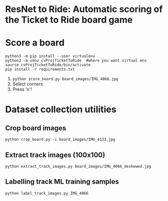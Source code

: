 # ResNet to Ride: Automatic scoring of the Ticket to Ride board game

# Score a board

```
python3 -m pip install --user virtualenv
python3 -m venv cvProjTicketToRide  #where you want virtual env
source cvProjTicketToRide/bin/activate
pip install -r requirements.txt 
```

1. `python score_board.py board_images/IMG_4066.jpg`
2. Select corners
3. Press 'n'!

# Dataset collection utilities

## Crop board images

`python crop_board.py -i board_images/IMG_4133.jpg`

## Extract track images (100x100)

`python extract_track_images.py board_images/IMG_4066_deskewed.jpg`

## Labelling track ML training samples

`python label_track_images.py IMG_4066`


